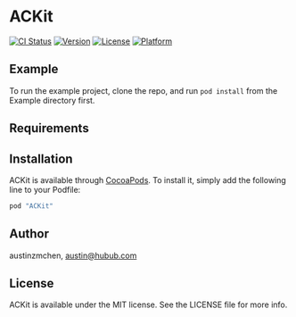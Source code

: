 # ACKit

[![CI Status](http://img.shields.io/travis/austinzmchen/ACKit.svg?style=flat)](https://travis-ci.org/austinzmchen/ACKit)
[![Version](https://img.shields.io/cocoapods/v/ACKit.svg?style=flat)](http://cocoapods.org/pods/ACKit)
[![License](https://img.shields.io/cocoapods/l/ACKit.svg?style=flat)](http://cocoapods.org/pods/ACKit)
[![Platform](https://img.shields.io/cocoapods/p/ACKit.svg?style=flat)](http://cocoapods.org/pods/ACKit)

## Example

To run the example project, clone the repo, and run `pod install` from the Example directory first.

## Requirements

## Installation

ACKit is available through [CocoaPods](http://cocoapods.org). To install
it, simply add the following line to your Podfile:

```ruby
pod "ACKit"
```

## Author

austinzmchen, austin@hubub.com

## License

ACKit is available under the MIT license. See the LICENSE file for more info.
